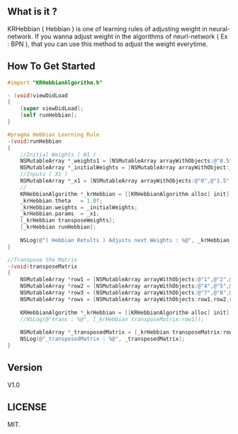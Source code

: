 ## What is it ?

KRHebbian ( Hebbian ) is one of learning rules of adjusting weight in neural-network. If you wanna adjust weight in the algorithms of neurl-network ( Ex : BPN ), that you can use this method to adjust the weight everytime.

## How To Get Started

``` objective-c
#import "KRHebbianAlgorithm.h"

- (void)viewDidLoad
{
    [super viewDidLoad];
    [self runHebbian];
}

#pragma Hebbian Learning Rule
-(void)runHebbian
{
    //Initial Weights ( W1 )
    NSMutableArray *_weights1 = [NSMutableArray arrayWithObjects:@"0.5",@"0",@"-1", @"1", nil];
    NSMutableArray *_initialWeights = [NSMutableArray arrayWithObject:_weights1];
    //Inputs ( X1 )
    NSMutableArray *_x1 = [NSMutableArray arrayWithObjects:@"0",@"1.5",@"-2", @"1", nil];
    //
    KRHebbianAlgorithm *_krHebbian = [[KRHebbianAlgorithm alloc] init];
    _krHebbian.theta   = 1.0f;
    _krHebbian.weights = _initialWeights;
    _krHebbian.params  = _x1;
    [_krHebbian transposeWeights];
    [_krHebbian runHebbian];
    
    NSLog(@"( Hebbian Retults ) Adjusts next Weights : %@", _krHebbian.deltaWeights);
}

//Transpose the Matrix
-(void)transposeMatrix
{
    NSMutableArray *row1 = [NSMutableArray arrayWithObjects:@"1",@"2",@"3", nil];
    NSMutableArray *row2 = [NSMutableArray arrayWithObjects:@"4",@"5",@"6", nil];
    NSMutableArray *row3 = [NSMutableArray arrayWithObjects:@"7",@"8",@"9", nil];
    NSMutableArray *rows = [NSMutableArray arrayWithObjects:row1,row2,row3, nil];
    
    KRHebbianAlgorithm *_krHebbian = [[KRHebbianAlgorithm alloc] init];
    //NSLog(@"trans : %@", [_krHebbian transposeMatrix:row1]);
    
    NSMutableArray *_transposedMatrix = [_krHebbian transposeMatrix:rows];
    NSLog(@"_transposedMatrix : %@", _transposedMatrix);
}
```

## Version

V1.0

## LICENSE

MIT.

